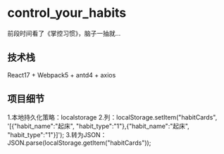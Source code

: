 # control_your_habits

前段时间看了《掌控习惯》，脑子一抽就...

## 技术栈

React17 + Webpack5 + antd4 + axios

## 项目细节

1.本地持久化策略：localstorage
2.列：localStorage.setItem("habitCards", '[{"habit_name":"起床", "habit_type":"1"},{"habit_name":"起床", "habit_type":"1"}]');
3.转为JSON：JSON.parse(localStorage.getItem("habitCards"));
